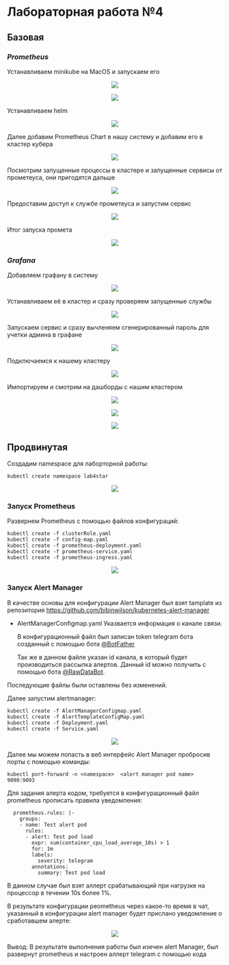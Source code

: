 # Лабораторная работа №4

## Базовая
### *Prometheus*
Устанавливаем minikube на MacOS и запускаем его
<p align="center"><img src="https://github.com/S-txt/2023_2024-cloud_systems_and_services-group-lepestok/blob/lab-4-dev/Lab%204/img/1.JPG"/></p>
<p align="center"><img src="https://github.com/S-txt/2023_2024-cloud_systems_and_services-group-lepestok/blob/lab-4-dev/Lab%204/img/2.JPG"/></p>
Устанавливаем helm
<p align="center"><img src="https://github.com/S-txt/2023_2024-cloud_systems_and_services-group-lepestok/blob/lab-4-dev/Lab%204/img/3.JPG"/></p>
Далее добавим Prometheus Chart в нашу систему и добавим его в кластер кубера
<p align="center"><img src="https://github.com/S-txt/2023_2024-cloud_systems_and_services-group-lepestok/blob/lab-4-dev/Lab%204/img/45.JPG"/></p>
Посмотрим запущенные процессы в кластере и запущенные сервисы от прометеуса, они пригодятся дальше
<p align="center"><img src="https://github.com/S-txt/2023_2024-cloud_systems_and_services-group-lepestok/blob/lab-4-dev/Lab%204/img/67.JPG"/></p>
Предоставим доступ к службе прометеуса и запустим сервис
<p align="center"><img src="https://github.com/S-txt/2023_2024-cloud_systems_and_services-group-lepestok/blob/lab-4-dev/Lab%204/img/89.JPG"/></p>
Итог запуска промета
<p align="center"><img src="https://github.com/S-txt/2023_2024-cloud_systems_and_services-group-lepestok/blob/lab-4-dev/Lab%204/img/10.JPG"/></p>

### *Grafana*

Добавляем графану в систему
<p align="center"><img src="https://github.com/S-txt/2023_2024-cloud_systems_and_services-group-lepestok/blob/lab-4-dev/Lab%204/img/11_12.JPG"/></p>
Устанавливаем её в кластер и сразу проверяем запущенные службы
<p align="center"><img src="https://github.com/S-txt/2023_2024-cloud_systems_and_services-group-lepestok/blob/lab-4-dev/Lab%204/img/13_14.JPG"/></p>
Запускаем сервис и сразу вычленяем сгенерированный пароль для учетки админа в графане
<p align="center"><img src="https://github.com/S-txt/2023_2024-cloud_systems_and_services-group-lepestok/blob/lab-4-dev/Lab%204/img/15_16.JPG"/></p>
Подключаемся к нашему кластеру 
<p align="center"><img src="https://github.com/S-txt/2023_2024-cloud_systems_and_services-group-lepestok/blob/lab-4-dev/Lab%204/img/18.JPG"/></p>
Импортируем и смотрим на дашборды с нашим кластером
<p align="center"><img src="https://github.com/S-txt/2023_2024-cloud_systems_and_services-group-lepestok/blob/lab-4-dev/Lab%204/img/20.JPG"/></p>
<p align="center"><img src="https://github.com/S-txt/2023_2024-cloud_systems_and_services-group-lepestok/blob/lab-4-dev/Lab%204/img/21.JPG"/></p>
<p align="center"><img src="https://github.com/S-txt/2023_2024-cloud_systems_and_services-group-lepestok/blob/lab-4-dev/Lab%204/img/22.JPG"/></p>


## Продвинутая
Создадим namespace для лаборторной работы:
```
kubectl create namespace lab4star
```
<p align="center"><img src="https://github.com/S-txt/2023_2024-cloud_systems_and_services-group-lepestok/blob/lab-4-dev/Lab%204/img/401.jpg"/></p>

### Запуск Prometheus
Развернем Prometheus с помощью файлов конфигураций:
```
kubectl create -f clusterRole.yaml
kubectl create -f config-map.yaml
kubectl create -f prometheus-deployment.yaml
kubectl create -f prometheus-service.yaml
kubectl create -f prometheus-ingress.yaml
```
<p align="center"><img src="https://github.com/S-txt/2023_2024-cloud_systems_and_services-group-lepestok/blob/lab-4-dev/Lab%204/img/406.jpg"/></p>

### Запуск Alert Manager
В качестве основы для конфигурации Alert Manager был взят tamplate из репозитория https://github.com/bibinwilson/kubernetes-alert-manager
- AlertManagerConfigmap.yaml
    Указвается информация о канале связи. 
    
    В конфигурационный файл был записан token telegram бота созданный с помощью бота [@BotFather](https://t.me/BotFather)

    Так же в данном файле указан id канала, в который будет производиться рассылка алертов. Данный id можно получить с помощью бота [@RawDataBot](https://t.me/RawDataBot).

Последующие файлы были оставлены без изменений.



Далее запустим alertmanager:
```
kubectl create -f AlertManagerConfigmap.yaml
kubectl create -f AlertTemplateConfigMap.yaml
kubectl create -f Deployment.yaml
kubectl create -f Service.yaml
```
<p align="center"><img src="https://github.com/S-txt/2023_2024-cloud_systems_and_services-group-lepestok/blob/lab-4-dev/Lab%204/img/407.jpg"/></p>

Далее мы можем попасть в веб интерфейс Alert Manager пробросив порты с помощью команды:

```
kubectl port-forward -n <namespace>  <alert manager pod name> 9090:9093
```
Для задания алерта кодом, требуется в конфигурационный файл prometheus прописать правила уведомления:
```
  prometheus.rules: |-
    groups:
    - name: Test alert pod
      rules:
      - alert: Test pod load
        expr: sum(container_cpu_load_average_10s) > 1
        for: 1m
        labels:
          severity: telegram
        annotations:
          summary: Test pod load
```
В данном случае был взят аллерт срабатывающий при нагрузке на процессор в течении 10s более 1%.

В результате конфигурации peometheus через какое-то время в чат, указанный в конфигурации alert manager будет прислано уведомление о сработавшем алерте:
<p align="center"><img src="https://github.com/S-txt/2023_2024-cloud_systems_and_services-group-lepestok/blob/lab-4-dev/Lab%204/img/409.jpg"/></p>

Вывод: В результате выполнения работы был изечен alert Manager, был развернут prometheus и настроен аллерт telegram с помощью кода
